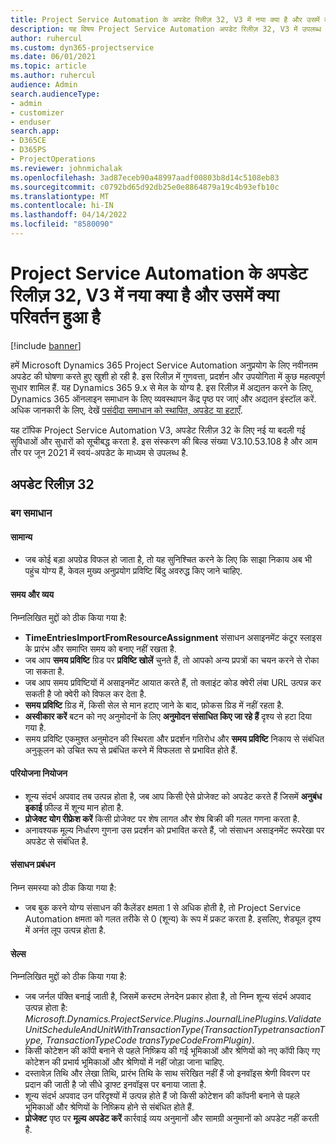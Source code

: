 ```yaml
---
title: Project Service Automation के अपडेट रिलीज़ 32, V3 में नया क्या है और उसमें क्या परिवर्तन हुआ है
description: यह विषय Project Service Automation अपडेट रिलीज़ 32, V3 में उपलब्ध सुविधाओं और सुधारों को सूचीबद्ध करता है.
author: ruhercul
ms.custom: dyn365-projectservice
ms.date: 06/01/2021
ms.topic: article
ms.author: ruhercul
audience: Admin
search.audienceType:
- admin
- customizer
- enduser
search.app:
- D365CE
- D365PS
- ProjectOperations
ms.reviewer: johnmichalak
ms.openlocfilehash: 3ad87eceb90a48997aadf00803b8d14c5108eb83
ms.sourcegitcommit: c0792bd65d92db25e0e8864879a19c4b93efb10c
ms.translationtype: MT
ms.contentlocale: hi-IN
ms.lasthandoff: 04/14/2022
ms.locfileid: "8580090"
---
```

# <a name="whats-new-or-changed-in-project-service-automation-update-release-32-v3"></a>Project Service Automation के अपडेट रिलीज़ 32, V3 में नया क्या है और उसमें क्या परिवर्तन हुआ है

[!include [banner](../includes/psa-now-project-operations.md)]

हमें Microsoft Dynamics 365 Project Service Automation अनुप्रयोग के लिए नवीनतम अपडेट की घोषणा करते हुए खुशी हो रही है. इस रिलीज़ में गुणवत्ता, प्रदर्शन और उपयोगिता में कुछ महत्वपूर्ण सुधार शामिल हैं. यह Dynamics 365 9.x से मेल के योग्य है. इस रिलीज़ में अद्यतन करने के लिए, Dynamics 365 ऑनलाइन समाधान के लिए व्यवस्थापन केंद्र पृष्ठ पर जाएं और अद्यतन इंस्टॉल करें. अधिक जानकारी के लिए, देखें [पसंदीदा समाधान को स्थापित, अपडेट या हटाएँ](/power-platform/admin/install-remove-preferred-solution).

यह टॉपिक Project Service Automation V3, अपडेट रिलीज़ 32 के लिए नई या बदली गई सुविधाओं और सुधारों को सूचीबद्ध करता है. इस संस्करण की बिल्ड संख्या V3.10.53.108 है और आम तौर पर जून 2021 में स्वयं-अपडेट के माध्यम से उपलब्ध है.

## <a name="update-release-32"></a>अपडेट रिलीज़ 32

### <a name="bug-fixes"></a>बग समाधान

#### <a name="general"></a>सामान्य

- जब कोई बड़ा अपग्रेड विफल हो जाता है, तो यह सुनिश्चित करने के लिए कि साझा निकाय अब भी पहुंच योग्य हैं, केवल मुख्य अनुप्रयोग प्रविष्टि बिंदु अवरुद्ध किए जाने चाहिए.

#### <a name="time-and-expense"></a>समय और व्यय

निम्नलिखित मुद्दों को ठीक किया गया है:

- **TimeEntriesImportFromResourceAssignment** संसाधन असाइनमेंट कंटूर स्लाइस के प्रारंभ और समाप्ति समय को बनाए नहीं रखता है.
- जब आप **समय प्रविष्टि** ग्रिड पर **प्रविष्टि खोलें** चुनते हैं, तो आपको अन्य प्रपत्रों का चयन करने से रोका जा सकता है.
- जब आप समय प्रविष्टियों में असाइनमेंट आयात करते हैं, तो क्लाइंट कोड क्वेरी लंबा URL उत्पन्न कर सकती है जो क्वेरी को विफल कर देता है.
- **समय प्रविष्टि** ग्रिड में, किसी सेल से मान हटाए जाने के बाद, फ़ोकस ग्रिड में नहीं रहता है.
- **अस्वीकार करें** बटन को नए अनुमोदनों के लिए **अनुमोदन संसाधित किए जा रहे हैं** दृश्य से हटा दिया गया है.
- समय प्रविष्टि एकमुश्त अनुमोदन की स्थिरता और प्रदर्शन गतिरोध और **समय प्रविष्टि** निकाय से संबंधित अनुकूलन को उचित रूप से प्रबंधित करने में विफलता से प्रभावित होते हैं.

#### <a name="project-planning"></a>परियोजना नियोजन

- शून्य संदर्भ अपवाद तब उत्पन्न होता है, जब आप किसी ऐसे प्रोजेक्ट को अपडेट करते हैं जिसमें **अनुबंध इकाई** फ़ील्ड में शून्य मान होता है.
- **प्रोजेक्ट योग रीफ्रेश करें** किसी प्रोजेक्ट पर शेष लागत और शेष बिक्री की गलत गणना करता है.
- अनावश्यक मूल्य निर्धारण गुणना उस प्रदर्शन को प्रभावित करते हैं, जो संसाधन असाइनमेंट रूपरेखा पर अपडेट से संबंधित है.

#### <a name="resource-management"></a>संसाधन प्रबंधन

निम्न समस्या को ठीक किया गया है:

- जब बुक करने योग्य संसाधन की कैलेंडर क्षमता 1 से अधिक होती है, तो Project Service Automation क्षमता को गलत तरीके से 0 (शून्य) के रूप में प्रकट करता है. इसलिए, शेड्यूल दृश्य में अनंत लूप उत्पन्न होता है.

#### <a name="sales"></a>सेल्स

निम्नलिखित मुद्दों को ठीक किया गया है:

- जब जर्नल पंक्ति बनाई जाती है, जिसमें कस्टम लेनदेन प्रकार होता है, तो निम्न शून्य संदर्भ अपवाद उत्पन्न होता है: *Microsoft.Dynamics.ProjectService.Plugins.JournalLinePlugins.ValidateUnitScheduleAndUnitWithTransactionType(TransactionTypetransactionType, TransactionTypeCode transTypeCodeFromPlugin)*.
- किसी कोटेशन की कॉपी बनाने से पहले निष्क्रिय की गई भूमिकाओं और श्रेणियों को नए कॉपी किए गए कोटेशन की प्रभार्य भूमिकाओं और श्रेणियों में नहीं जोड़ा जाना चाहिए.
- दस्तावेज़ तिथि और लेखा तिथि, प्रारंभ तिथि के साथ संरेखित नहीं हैं जो इनवॉइस श्रेणी विवरण पर प्रदान की जाती है जो सीधे ड्राफ्ट इनवॉइस पर बनाया जाता है.
- शून्य संदर्भ अपवाद उन परिदृश्यों में उत्पन्न होते हैं जो किसी कोटेशन की कॉपनी बनाने से पहले भूमिकाओं और श्रेणियों के निष्क्रिय होने से संबंधित होते हैं.
- **प्रोजेक्ट** पृष्ठ पर **मूल्य अपडेट करें** कार्रवाई व्यय अनुमानों और सामग्री अनुमानों को अपडेट नहीं करती है.
